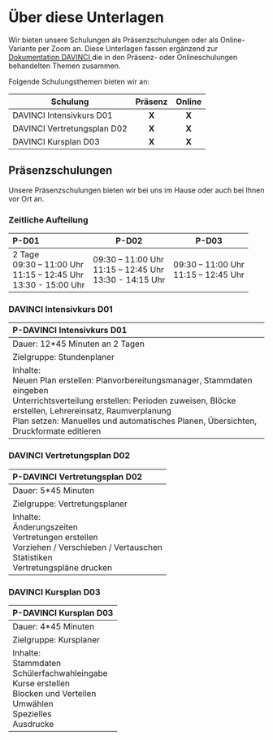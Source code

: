 # Über diese Unterlagen

Wir bieten unsere Schulungen als Präsenzschulungen oder als Online-Variante per Zoom an.
Diese Unterlagen fassen ergänzend  zur [Dokumentation DAVINCI ](https://doc.DAVINCI.stueber.de) die in den Präsenz- oder Onlineschulungen behandelten Themen zusammen. 

Folgende Schulungsthemen bieten wir an:

Schulung|Präsenz|Online
--|:--:|:--:
DAVINCI Intensivkurs D01|**X**|**X**
DAVINCI Vertretungsplan D02|**X**|**X**
DAVINCI Kursplan D03|**X**|**X**

## **Präsenzschulungen**

Unsere Präsenzschulungen bieten wir bei uns im Hause oder auch bei Ihnen vor Ort an.

### Zeitliche Aufteilung

|P-D01|P-D02|P-D03|
|:--|--|--|
|2 Tage <br/> 09:30 – 11:00 Uhr<br/>11:15 – 12:45 Uhr<br/>13:30 - 15:00 Uhr|09:30 – 11:00 Uhr<br/>11:15 – 12:45 Uhr<br/>13:30 - 14:15 Uhr|09:30 – 11:00 Uhr<br/>11:15 – 12:45 Uhr|

### DAVINCI Intensivkurs D01

|P-DAVINCI Intensivkurs D01|
|:--|
|Dauer: 12*45 Minuten an 2 Tagen|
|Zielgruppe: Stundenplaner|
|Inhalte:<br/>Neuen Plan erstellen: Planvorbereitungsmanager, Stammdaten eingeben<br/>Unterrichtsverteilung erstellen: Perioden zuweisen, Blöcke erstellen, Lehrereinsatz, Raumverplanung<br/>Plan setzen: Manuelles und automatisches Planen, Übersichten, Druckformate editieren

### DAVINCI Vertretungsplan D02

|P-DAVINCI Vertretungsplan D02|
|:--|
|Dauer: 5*45 Minuten|
|Zielgruppe: Vertretungsplaner|
|Inhalte:<br/>Änderungszeiten<br/>Vertretungen erstellen<br/>Vorziehen / Verschieben / Vertauschen<br/>Statistiken<br/>Vertretungspläne drucken

### DAVINCI Kursplan D03

|P-DAVINCI Kursplan D03|
|:--|
|Dauer: 4*45 Minuten|
|Zielgruppe: Kursplaner|
|Inhalte:<br/>Stammdaten<br/> Schülerfachwahleingabe<br/>Kurse erstellen<br/>Blocken und Verteilen<br/>Umwählen<br/>Spezielles<br/>Ausdrucke